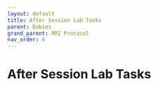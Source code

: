 ```yaml
---
layout: default
title: After Session Lab Tasks
parent: Babies
grand_parent: MRI Protocol
nav_order: 6
---
```


# After Session Lab Tasks